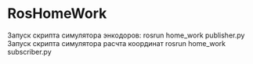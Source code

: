 # RosHomeWork
Запуск скрипта симулятора энкодоров:
rosrun home_work publisher.py 
Запуск скрипта симулятора расчта координат
rosrun home_work subscriber.py 

